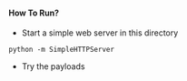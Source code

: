 #### How To Run?

* Start a simple web server in this directory

```
python -m SimpleHTTPServer
```

* Try the payloads
